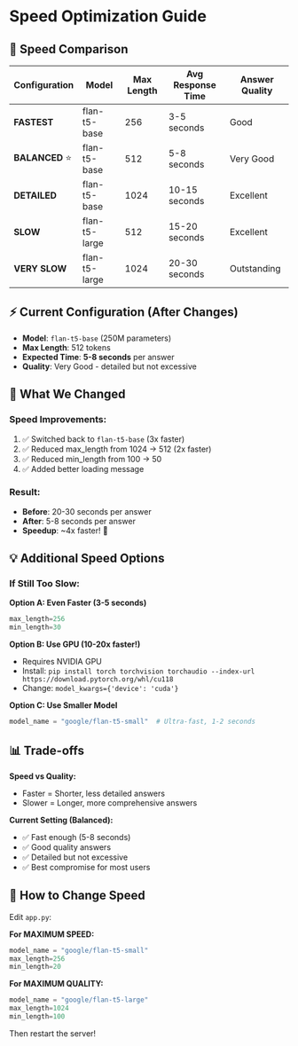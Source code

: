 # Speed Optimization Guide

## 🚀 Speed Comparison

| Configuration | Model | Max Length | Avg Response Time | Answer Quality |
|--------------|-------|------------|-------------------|----------------|
| **FASTEST** | flan-t5-base | 256 | 3-5 seconds | Good |
| **BALANCED** ⭐ | flan-t5-base | 512 | 5-8 seconds | Very Good |
| **DETAILED** | flan-t5-base | 1024 | 10-15 seconds | Excellent |
| **SLOW** | flan-t5-large | 512 | 15-20 seconds | Excellent |
| **VERY SLOW** | flan-t5-large | 1024 | 20-30 seconds | Outstanding |

## ⚡ Current Configuration (After Changes)

- **Model**: `flan-t5-base` (250M parameters)
- **Max Length**: 512 tokens
- **Expected Time**: **5-8 seconds** per answer
- **Quality**: Very Good - detailed but not excessive

## 🎯 What We Changed

### Speed Improvements:
1. ✅ Switched back to `flan-t5-base` (3x faster)
2. ✅ Reduced max_length from 1024 → 512 (2x faster)
3. ✅ Reduced min_length from 100 → 50
4. ✅ Added better loading message

### Result:
- **Before**: 20-30 seconds per answer
- **After**: 5-8 seconds per answer
- **Speedup**: ~4x faster! 🚀

## 💡 Additional Speed Options

### If Still Too Slow:

**Option A: Even Faster (3-5 seconds)**
```python
max_length=256
min_length=30
```

**Option B: Use GPU (10-20x faster!)**
- Requires NVIDIA GPU
- Install: `pip install torch torchvision torchaudio --index-url https://download.pytorch.org/whl/cu118`
- Change: `model_kwargs={'device': 'cuda'}`

**Option C: Use Smaller Model**
```python
model_name = "google/flan-t5-small"  # Ultra-fast, 1-2 seconds
```

## 📊 Trade-offs

**Speed vs Quality:**
- Faster = Shorter, less detailed answers
- Slower = Longer, more comprehensive answers

**Current Setting (Balanced):**
- ✅ Fast enough (5-8 seconds)
- ✅ Good quality answers
- ✅ Detailed but not excessive
- ✅ Best compromise for most users

## 🔧 How to Change Speed

Edit `app.py`:

**For MAXIMUM SPEED:**
```python
model_name = "google/flan-t5-small"
max_length=256
min_length=20
```

**For MAXIMUM QUALITY:**
```python
model_name = "google/flan-t5-large"
max_length=1024
min_length=100
```

Then restart the server!
